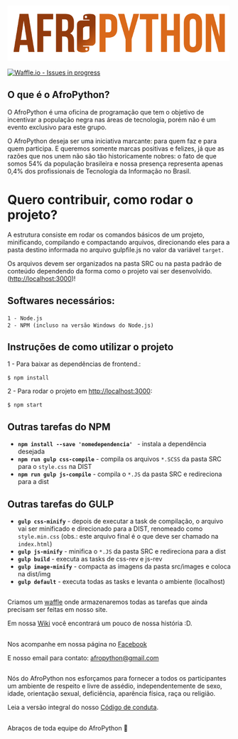 ![AfroPython Logo](AfroPython_brand.png "AfroPython")

[![Waffle.io - Issues in progress](https://badge.waffle.io/AfroPython/afropython-site.svg?label=in%20progress&title=In%20Progress)](http://waffle.io/AfroPython/afropython-site)

## O que é o AfroPython?
O AfroPython é uma oficina de programação que tem o objetivo de incentivar a população negra nas áreas de tecnologia, porém não é um evento exclusivo para este grupo.

O AfroPython deseja ser uma iniciativa marcante: para quem faz e para quem participa. E queremos somente marcas positivas e felizes, já que as razões que nos unem não são tão historicamente nobres: o fato de que somos 54% da população brasileira e nossa presença representa apenas 0,4% dos profissionais de Tecnologia da Informação no Brasil.

##

# Quero contribuir, como rodar o projeto?

A estrutura consiste em rodar os comandos básicos de um projeto, minificando, compilando e compactando arquivos, direcionando eles para a pasta destino informada no arquivo gulpfile.js no valor da variável ``target.``

Os arquivos devem ser organizados na pasta SRC ou na pasta padrão de conteúdo dependendo da forma como o projeto vai ser desenvolvido.
([http://localhost:3000](http://localhost:3000))!

## Softwares necessários:

```
1 - Node.js
2 - NPM (incluso na versão Windows do Node.js)
```

## Instruções de como utilizar o projeto

1 - Para baixar as dependências de frontend.:

```
$ npm install
```

2 - Para rodar o projeto em [http://localhost:3000](http://localhost:3000):

```
$ npm start
```

## Outras tarefas do NPM

* **`npm install --save 'nomedependencia' `** - instala a dependência desejada
* **`npm run gulp css-compile`** - compila os arquivos ``*.SCSS`` da pasta SRC para o ``style.css`` na DIST
* **`npm run gulp js-compile`** - compila o ``*.JS`` da pasta SRC e redireciona para a dist

## Outras tarefas do GULP

* **`gulp css-minify`** - depois de executar a task de compilação, o arquivo vai ser minificado e direcionado para a DIST, renomeado como ``style.min.css`` (obs.: este arquivo final é o que deve ser chamado na ``index.html``)
* **`gulp js-minify`** - minifica o ``*.JS`` da pasta SRC e redireciona para a dist
* **`gulp build`** - executa as tasks de css-rev e js-rev
* **`gulp image-minify`** - compacta as imagens da pasta src/images e coloca na dist/img
* **`gulp default`** - executa todas as tasks e levanta o ambiente (localhost)

##

Criamos um [waffle](https://waffle.io/AfroPython/afropython-site) onde armazenaremos todas as tarefas que ainda precisam ser feitas em nosso site.


Em nossa [Wiki](https://github.com/AfroPython/afropython-site/wiki) você encontrará um pouco de nossa história :D.

##

Nos acompanhe em nossa página no [Facebook](https://www.facebook.com/AfroPython/)

E nosso email para contato: afropython@gmail.com

##

Nós do AfroPython nos esforçamos para fornecer a todos os participantes um ambiente de respeito e livre de assédio, independentemente de sexo, idade, orientação sexual, deficiência, aparência física, raça ou religião.

Leia a versão integral do nosso [Código de conduta](https://github.com/AfroPython/afropython-site/wiki/C%C3%B3digo-de-Conduta).


##

Abraços de toda equipe do AfroPython :yellow_heart:
